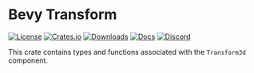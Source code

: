 # Bevy Transform

[![License](https://img.shields.io/badge/license-MIT%2FApache-blue.svg)](https://github.com/bevyengine/bevy#license)
[![Crates.io](https://img.shields.io/crates/v/bevy.svg)](https://crates.io/crates/bevy_transform)
[![Downloads](https://img.shields.io/crates/d/bevy_transform.svg)](https://crates.io/crates/bevy_transform)
[![Docs](https://docs.rs/bevy_transform/badge.svg)](https://docs.rs/bevy_transform/latest/bevy_transform/)
[![Discord](https://img.shields.io/discord/691052431525675048.svg?label=&logo=discord&logoColor=ffffff&color=7389D8&labelColor=6A7EC2)](https://discord.gg/bevy)

This crate contains types and functions associated with the `Transform3d` component.
